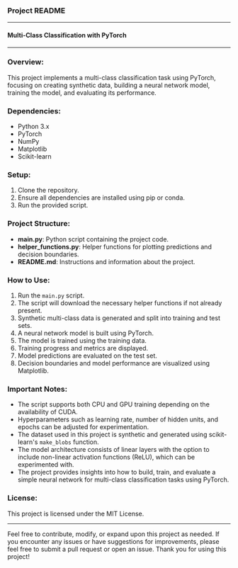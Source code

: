 ### Project README

---

#### Multi-Class Classification with PyTorch

---

### Overview:

This project implements a multi-class classification task using PyTorch, focusing on creating synthetic data, building a neural network model, training the model, and evaluating its performance.

### Dependencies:

- Python 3.x
- PyTorch
- NumPy
- Matplotlib
- Scikit-learn

### Setup:

1. Clone the repository.
2. Ensure all dependencies are installed using pip or conda.
3. Run the provided script.

### Project Structure:

- **main.py**: Python script containing the project code.
- **helper_functions.py**: Helper functions for plotting predictions and decision boundaries.
- **README.md**: Instructions and information about the project.

### How to Use:

1. Run the `main.py` script.
2. The script will download the necessary helper functions if not already present.
3. Synthetic multi-class data is generated and split into training and test sets.
4. A neural network model is built using PyTorch.
5. The model is trained using the training data.
6. Training progress and metrics are displayed.
7. Model predictions are evaluated on the test set.
8. Decision boundaries and model performance are visualized using Matplotlib.

### Important Notes:

- The script supports both CPU and GPU training depending on the availability of CUDA.
- Hyperparameters such as learning rate, number of hidden units, and epochs can be adjusted for experimentation.
- The dataset used in this project is synthetic and generated using scikit-learn's `make_blobs` function.
- The model architecture consists of linear layers with the option to include non-linear activation functions (ReLU), which can be experimented with.
- The project provides insights into how to build, train, and evaluate a simple neural network for multi-class classification tasks using PyTorch.

### License:

This project is licensed under the MIT License.

---

Feel free to contribute, modify, or expand upon this project as needed. If you encounter any issues or have suggestions for improvements, please feel free to submit a pull request or open an issue. Thank you for using this project!
